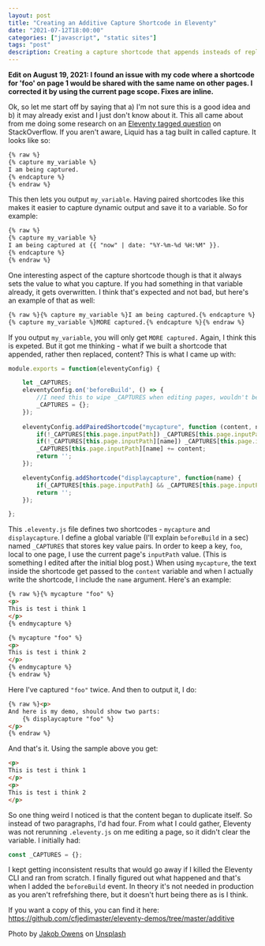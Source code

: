 ```yaml
---
layout: post
title: "Creating an Additive Capture Shortcode in Eleventy"
date: "2021-07-12T18:00:00"
categories: ["javascript", "static sites"]
tags: "post"
description: Creating a capture shortcode that appends insteads of replacing
---
```


**Edit on August 19, 2021: I found an issue with my code where a shortcode for 'foo' on page 1 would be shared with the same name on other pages. I corrected it by using the current page scope. Fixes are inline.**

Ok, so let me start off by saying that a) I'm not sure this is a good idea and b) it may already exist and I just don't know about it. This all came about from me doing some research on an [Eleventy tagged question](https://stackoverflow.com/questions/tagged/eleventy) on StackOverflow. If you aren't aware, Liquid has a tag built in called capture. It looks like so:

```html
{% raw %}
{% capture my_variable %}
I am being captured.
{% endcapture %}
{% endraw %}
```

This then lets you output `my_variable`. Having paired shortcodes like this makes it easier to capture dynamic output and save it to a variable. So for example:

```html
{% raw %}
{% capture my_variable %}
I am being captured at {{ "now" | date: "%Y-%m-%d %H:%M" }}.
{% endcapture %}
{% endraw %}
```

One interesting aspect of the capture shortcode though is that it always sets the value to what you capture. If you had something in that variable already, it gets overwritten. I think that's expected and not bad, but here's an example of that as well:

```html
{% raw %}{% capture my_variable %}I am being captured.{% endcapture %}
{% capture my_variable %}MORE captured.{% endcapture %}{% endraw %}
```

If you output `my_variable`, you will only get `MORE captured.` Again, I think this is expeted. But it got me thinking - what if we built a shortcode that appended, rather then replaced, content? This is what I came up with:

```js
module.exports = function(eleventyConfig) {

	let _CAPTURES;
	eleventyConfig.on('beforeBuild', () => {
		//I need this to wipe _CAPTURES when editing pages, wouldn't be an issue in prod
    	_CAPTURES = {};
	});
	
	eleventyConfig.addPairedShortcode("mycapture", function (content, name) {
		if(!_CAPTURES[this.page.inputPath]) _CAPTURES[this.page.inputPath] = {};
		if(!_CAPTURES[this.page.inputPath][name]) _CAPTURES[this.page.inputPath][name] = '';
		_CAPTURES[this.page.inputPath][name] += content;
		return '';
	});

	eleventyConfig.addShortcode("displaycapture", function(name) {
		if(_CAPTURES[this.page.inputPath] && _CAPTURES[this.page.inputPath][name]) return _CAPTURES[this.page.inputPath][name];
		return '';
	});

};
```

This `.eleventy.js` file defines two shortcodes - `mycapture` and `displaycapture`. I define a global variable (I'll explain `beforeBuild` in a sec) named `_CAPTURES` that stores key value pairs. In order to keep a key, `foo`, local to one page, I use the current page's `inputPath` value. (This is something I edited after the initial blog post.)  When using `mycapture`, the text inside the shortcode get passed to the `content` variable and when I actually write the shortcode, I include the `name` argument. Here's an example:

```html
{% raw %}{% mycapture "foo" %}
<p>
This is test i think 1
</p>
{% endmycapture %}

{% mycapture "foo" %}
<p>
This is test i think 2 
</p>
{% endmycapture %}
{% endraw %}
```

Here I've captured `"foo"` twice. And then to output it, I do:

```html
{% raw %}<p>
And here is my demo, should show two parts:
    {% displaycapture "foo" %}
</p>
{% endraw %}
```

And that's it. Using the sample above you get:

```html
<p>
This is test i think 1
</p>
<p>
This is test i think 2
</p>
```

So one thing weird I noticed is that the content began to duplicate itself. So instead of two paragraphs, I'd had four. From what I could gather, Eleventy was not rerunning `.eleventy.js` on me editing a page, so it didn't clear the variable. I initially had:

```js
const _CAPTURES = {};
```

I kept getting inconsistent results that would go away if I killed the Eleventy CLI and ran from scratch. I finally figured out what happened and that's when I added the `beforeBuild` event. In theory it's not needed in production as you aren't refrefshing there, but it doesn't hurt being there as is I think. 

If you want a copy of this, you can find it here: <https://github.com/cfjedimaster/eleventy-demos/tree/master/additive>

Photo by <a href="https://unsplash.com/@jakobowens1?utm_source=unsplash&utm_medium=referral&utm_content=creditCopyText">Jakob Owens</a> on <a href="https://unsplash.com/s/photos/capture?utm_source=unsplash&utm_medium=referral&utm_content=creditCopyText">Unsplash</a>